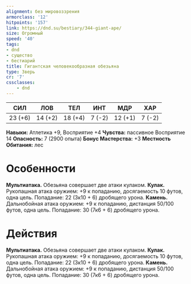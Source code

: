 ```yaml
---
alignment: без мировоззрения
armorclass: '12'
hitpoints: '157'
link: https://dnd.su/bestiary/344-giant-ape/
size: Огромный
speed: '40'
tags:
- dnd
- существо
- бестиарий
title: Гигантская человекообразная обезьяна
type: Зверь
cr: '7'
cssclasses:
    - dnd
---
```



| СИЛ | ЛОВ | ТЕЛ | ИНТ | МДР | ХАР |
|---|---|---|---|---|---|
| 23 (+6) | 14 (+2) | 18 (+4) | 7 (-2) | 12 (+1) | 7 (-2) |
**Навыки:** Атлетика +9, Восприятие +4
**Чувства:** пассивное Восприятие 14
**Опасность:** 7 (2900 опыта)
**Бонус Мастерства:** +3
**Местность Обитания:** лес


# Особенности
**Мультиатака.** Обезьяна совершает две атаки кулаком.
**Кулак.** Рукопашная атака оружием: +9 к попаданию, досягаемость 10 футов, одна цель. Попадание: 22 (3к10 + 6) дробящего урона.
**Камень.** Дальнобойная атака оружием: +9 к попаданию, дистанция 50/100 футов, одна цель. Попадание: 30 (7к6 + 6) дробящего урона.


# Действия
**Мультиатака.** Обезьяна совершает две атаки кулаком.
**Кулак.** Рукопашная атака оружием: +9 к попаданию, досягаемость 10 футов, одна цель. Попадание: 22 (3к10 + 6) дробящего урона.
**Камень.** Дальнобойная атака оружием: +9 к попаданию, дистанция 50/100 футов, одна цель. Попадание: 30 (7к6 + 6) дробящего урона.